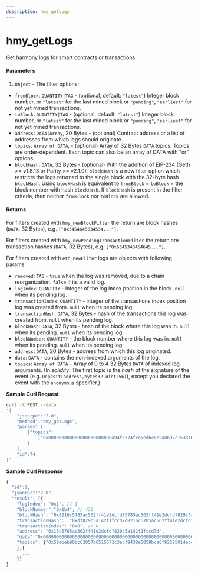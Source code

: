 ```yaml
---
description: hmy_getLogs
---
```


# hmy\_getLogs

Get harmony logs for smart contracts or transactions

#### Parameters

1. `Object` - The filter options:

* `fromBlock`: `QUANTITY|TAG` - \(optional, default: `"latest"`\) Integer block number, or `"latest"` for the last mined block or `"pending"`, `"earliest"` for not yet mined transactions.
* `toBlock`: `QUANTITY|TAG` - \(optional, default: `"latest"`\) Integer block number, or `"latest"` for the last mined block or `"pending"`, `"earliest"` for not yet mined transactions.
* `address`: `DATA|Array`, 20 Bytes - \(optional\) Contract address or a list of addresses from which logs should originate.
* `topics`: `Array of DATA`, - \(optional\) Array of 32 Bytes `DATA` topics. Topics are order-dependent. Each topic can also be an array of DATA with "or" options.
* `blockhash`:  `DATA`, 32 Bytes - \(optional\) With the addition of EIP-234 \(Geth &gt;= v1.8.13 or Parity &gt;= v2.1.0\), `blockHash` is a new filter option which restricts the logs returned to the single block with the 32-byte hash `blockHash`. Using `blockHash` is equivalent to `fromBlock` = `toBlock` = the block number with hash `blockHash`. If `blockHash` is present in the filter criteria, then neither `fromBlock` nor `toBlock` are allowed.

#### Returns

For filters created with `hmy_newBlockFilter` the return are block hashes \(`DATA`, 32 Bytes\), e.g. `["0x3454645634534..."]`.

For filters created with `hmy_newPendingTransactionFilter` the return are transaction hashes \(`DATA`, 32 Bytes\), e.g. `["0x6345343454645..."]`.

For filters created with `eth_newFilter` logs are objects with following params:

* `removed`: `TAG` - `true` when the log was removed, due to a chain reorganization. `false` if its a valid log.
* `logIndex`: `QUANTITY` - integer of the log index position in the block. `null` when its pending log.
* `transactionIndex`: `QUANTITY` - integer of the transactions index position log was created from. `null` when its pending log.
* `transactionHash`: `DATA`, 32 Bytes - hash of the transactions this log was created from. `null` when its pending log.
* `blockHash`: `DATA`, 32 Bytes - hash of the block where this log was in. `null` when its pending. `null` when its pending log.
* `blockNumber`: `QUANTITY` - the block number where this log was in. `null` when its pending. `null` when its pending log.
* `address`: `DATA`, 20 Bytes - address from which this log originated.
* `data`: `DATA` - contains the non-indexed arguments of the log.
* `topics`: `Array of DATA` - Array of 0 to 4 32 Bytes `DATA` of indexed log arguments. \(In _solidity_: The first topic is the _hash_ of the signature of the event \(e.g. `Deposit(address,bytes32,uint256)`\), except you declared the event with the `anonymous` specifier.\)

**Sample Curl Request**

```bash
curl -X POST --data 
'{
    "jsonrpc":"2.0",
    "method":"hmy_getLogs",
    "params":[
        {"topics":
            ["0x000000000000000000000000a94f5374fce5edbc8e2a8697c15331677e6ebf0b"]
        }
    ],
    "id":74
}'
```

**Sample Curl Response**

```javascript
{
  "id":1,
  "jsonrpc":"2.0",
  "result": [{
    "logIndex": "0x1", // 1
    "blockNumber":"0x1b4", // 436
    "blockHash": "0x8216c5785ac562ff41e2dcfdf5785ac562ff41e2dcfdf829c5a142f1fccd7d",
    "transactionHash":  "0xdf829c5a142f1fccd7d8216c5785ac562ff41e2dcfdf5785ac562ff41e2dcf",
    "transactionIndex": "0x0", // 0
    "address": "0x16c5785ac562ff41e2dcfdf829c5a142f1fccd7d",
    "data":"0x0000000000000000000000000000000000000000000000000000000000000000",
    "topics": ["0x59ebeb90bc63057b6515673c3ecf9438e5058bca0f92585014eced636878c9a5"]
    },{
      ...
    }]
}
```

## 

